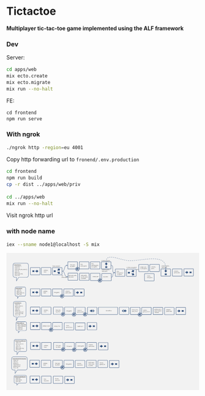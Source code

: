 # Tictactoe

**Multiplayer tic-tac-toe game implemented using the ALF framework**

### Dev
Server:
```sh
cd apps/web
mix ecto.create
mix ecto.migrate
mix run --no-halt
```

FE:
```
cd frontend
npm run serve
```

### With ngrok
```sh
./ngrok http -region=eu 4001
```
Copy http forwarding url to `fronend/.env.production`
```sh
cd frontend
npm run build
cp -r dist ../apps/web/priv

cd ../apps/web
mix run --no-halt
```
Visit ngrok http url

### with node name
```sh
iex --sname node1@localhost -S mix
```
![Tic-Tac-Toe](tic-tac-toe.png)
